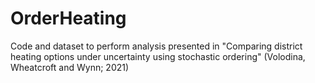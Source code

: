 # OrderHeating
Code and dataset to perform analysis presented in "Comparing district heating options under uncertainty using stochastic ordering" (Volodina, Wheatcroft and Wynn; 2021)
